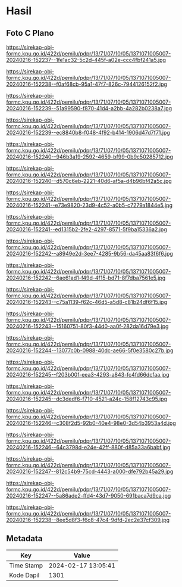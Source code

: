 # Hasil

## Foto C Plano

https://sirekap-obj-formc.kpu.go.id/422d/pemilu/pdpr/13/71/07/10/05/1371071005007-20240216-152237--1fe1ac32-5c2d-445f-a02e-ccc4fbf241a5.jpg

https://sirekap-obj-formc.kpu.go.id/422d/pemilu/pdpr/13/71/07/10/05/1371071005007-20240216-152238--f0af68cb-95a1-47f7-826c-7944126152f2.jpg

https://sirekap-obj-formc.kpu.go.id/422d/pemilu/pdpr/13/71/07/10/05/1371071005007-20240216-152239--51a99590-f870-41d4-a2bb-4a282b0238a7.jpg

https://sirekap-obj-formc.kpu.go.id/422d/pemilu/pdpr/13/71/07/10/05/1371071005007-20240216-152239--ec8840b8-f048-4f92-b414-1906d47d7f71.jpg

https://sirekap-obj-formc.kpu.go.id/422d/pemilu/pdpr/13/71/07/10/05/1371071005007-20240216-152240--946b3a19-2592-4659-bf99-0b9c50285712.jpg

https://sirekap-obj-formc.kpu.go.id/422d/pemilu/pdpr/13/71/07/10/05/1371071005007-20240216-152240--d570c6eb-2221-40d6-af5a-d4b96bf42a5c.jpg

https://sirekap-obj-formc.kpu.go.id/422d/pemilu/pdpr/13/71/07/10/05/1371071005007-20240216-152241--e73e9820-23d9-4c52-a0b5-c7279a1844e5.jpg

https://sirekap-obj-formc.kpu.go.id/422d/pemilu/pdpr/13/71/07/10/05/1371071005007-20240216-152241--ed1315b2-2fe2-4297-8571-5f9ba15336a2.jpg

https://sirekap-obj-formc.kpu.go.id/422d/pemilu/pdpr/13/71/07/10/05/1371071005007-20240216-152242--a8949e2d-3ee7-4285-9b56-da45aa83f6f6.jpg

https://sirekap-obj-formc.kpu.go.id/422d/pemilu/pdpr/13/71/07/10/05/1371071005007-20240216-152242--6ae61ad1-f49d-4f15-bd71-8f7dba7561e5.jpg

https://sirekap-obj-formc.kpu.go.id/422d/pemilu/pdpr/13/71/07/10/05/1371071005007-20240216-152243--c75a1139-f62c-46d5-a5d8-c81b24df6f15.jpg

https://sirekap-obj-formc.kpu.go.id/422d/pemilu/pdpr/13/71/07/10/05/1371071005007-20240216-152243--15160751-80f3-44d0-aa0f-282da16d79e3.jpg

https://sirekap-obj-formc.kpu.go.id/422d/pemilu/pdpr/13/71/07/10/05/1371071005007-20240216-152244--13077c0b-0988-40dc-ae66-5f0e3580c27b.jpg

https://sirekap-obj-formc.kpu.go.id/422d/pemilu/pdpr/13/71/07/10/05/1371071005007-20240216-152245--f203b00f-eea3-4293-a843-fc4fd66dcfaa.jpg

https://sirekap-obj-formc.kpu.go.id/422d/pemilu/pdpr/13/71/07/10/05/1371071005007-20240216-152245--dc3dedf6-f710-4521-a24c-158f12743c95.jpg

https://sirekap-obj-formc.kpu.go.id/422d/pemilu/pdpr/13/71/07/10/05/1371071005007-20240216-152246--c308f2d5-92b0-40e4-98e0-3d54b3953a4d.jpg

https://sirekap-obj-formc.kpu.go.id/422d/pemilu/pdpr/13/71/07/10/05/1371071005007-20240216-152246--64c3798d-e24e-42ff-880f-d85a33a6babf.jpg

https://sirekap-obj-formc.kpu.go.id/422d/pemilu/pdpr/13/71/07/10/05/1371071005007-20240216-152247--812c54b9-75cd-4443-a000-dfe792b45a29.jpg

https://sirekap-obj-formc.kpu.go.id/422d/pemilu/pdpr/13/71/07/10/05/1371071005007-20240216-152247--5a86ade2-ffd4-43d7-9050-691baca7d9ca.jpg

https://sirekap-obj-formc.kpu.go.id/422d/pemilu/pdpr/13/71/07/10/05/1371071005007-20240216-152238--8ee5d8f3-f6c8-47c4-9dfd-2ec2e37cf309.jpg


## Metadata

| Key        | Value               |
| ---------- | ------------------- |
| Time Stamp | 2024-02-17 13:05:41 |
| Kode Dapil | 1301                |



